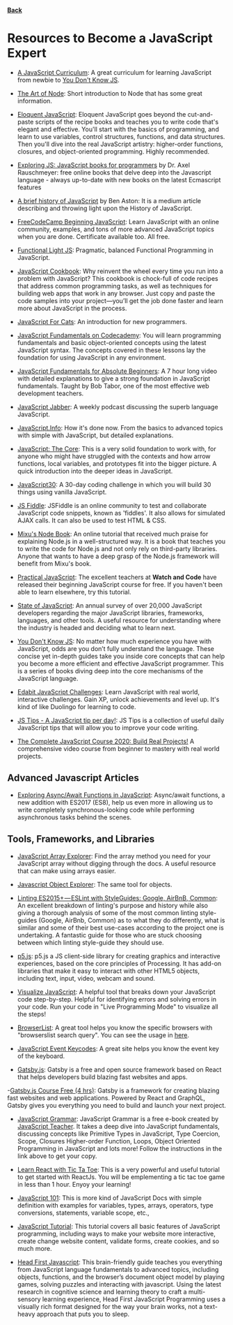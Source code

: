**[Back](/README.md/)**

# Resources to Become a JavaScript Expert

- [A JavaScript Curriculum](https://medium.freecodecamp.org/a-beginners-javascript-study-plan-27f1d698ea5e): A great curriculum for learning JavaScript from newbie to [You Don't Know JS](https://github.com/getify/You-Dont-Know-JS).

- [The Art of Node](https://github.com/maxogden/art-of-node#the-art-of-node): Short introduction to Node that has some great information.

- [Eloquent JavaScript](https://eloquentjavascript.net/): Eloquent JavaScript goes beyond the cut-and-paste scripts of the recipe books and teaches you to write code that's elegant and effective. You'll start with the basics of programming, and learn to use variables, control structures, functions, and data structures. Then you'll dive into the real JavaScript artistry: higher-order functions, closures, and object-oriented programming. Highly recommended.

- [Exploring JS: JavaScript books for programmers](http://exploringjs.com/) by Dr. Axel Rauschmeyer: free online books that delve deep into the Javascript language - always up-to-date with new books on the latest Ecmascript features

- [A brief history of JavaScript](https://medium.com/@benastontweet/lesson-1a-the-history-of-javascript-8c1ce3bffb17) by Ben Aston: It is a medium article describing and throwing light upon the History of JavaScript.

- [FreeCodeCamp Beginning JavaScript](https://www.freecodecamp.org/): Learn JavaScript with an online community, examples, and tons of more advanced JavaScript topics when you are done. Certificate available too. All free.

- [Functional Light JS](https://github.com/getify/Functional-Light-JS): Pragmatic, balanced Functional Programming in JavaScript.

- [JavaScript Cookbook](https://www.safaribooksonline.com/library/view/javascript-cookbook/9781449390211/): Why reinvent the wheel every time you run into a problem with JavaScript? This cookbook is chock-full of code recipes that address common programming tasks, as well as techniques for building web apps that work in any browser. Just copy and paste the code samples into your project—you’ll get the job done faster and learn more about JavaScript in the process.

- [JavaScript For Cats](http://jsforcats.com/): An introduction for new programmers.

- [JavaScript Fundamentals on Codecademy](https://www.codecademy.com/learn/introduction-to-javascript): You will learn programming fundamentals and basic object-oriented concepts using the latest JavaScript syntax. The concepts covered in these lessons lay the foundation for using JavaScript in any environment.

- [JavaScript Fundamentals for Absolute Beginners](https://www.youtube.com/watch?v=ei2HLyHwt-k): A 7 hour long video with detailed explanations to give a strong foundation in JavaScript fundamentals. Taught by Bob Tabor, one of the most effective web development teachers.

- [JavaScript Jabber](https://devchat.tv/js-jabber/): A weekly podcast discussing the superb language JavaScript.

- [JavaScript.Info](http://javascript.info/): How it's done now. From the basics to advanced topics with simple with JavaScript, but detailed explanations.

- [JavaScript: The Core](http://dmitrysoshnikov.com/ecmascript/javascript-the-core-2nd-edition): This is a very solid foundation to work with, for anyone who might have struggled with the contexts and how arrow functions, local variables, and prototypes fit into the bigger picture. A quick introduction into the deeper ideas in JavaScript.

- [JavaScript30](https://javascript30.com/): A 30-day coding challenge in which you will build 30 things using vanilla JavaScript.

- [JS Fiddle](https://jsfiddle.net/): JSFiddle is an online community to test and collaborate JavaScript code snippets, known as 'fiddles'. It also allows for simulated AJAX calls. It can also be used to test HTML & CSS.

- [Mixu's Node Book](http://book.mixu.net/node/): An online tutorial that received much praise for explaining Node.js in a well-structured way. It is a book that teaches you to write the code for Node.js and not only rely on third-party libraries. Anyone that wants to have a deep grasp of the Node.js framework will benefit from Mixu's book.

- [Practical JavaScript](https://watchandcode.com/p/practical-javascript): The excellent teachers at **Watch and Code** have released their beginning JavaScript course for free. If you haven't been able to learn elsewhere, try this tutorial.

- [State of JavaScript](https://stateofjs.com/): An annual survey of over 20,000 JavaScript developers regarding the major JavaScript libraries, frameworks, languages, and other tools. A useful resource for understanding where the industry is headed and deciding what to learn next.

- [You Don't Know JS](https://github.com/getify/You-Dont-Know-JS): No matter how much experience you have with JavaScript, odds are you don’t fully understand the language. These concise yet in-depth guides take you inside core concepts that can help you become a more efficient and effective JavaScript programmer. This is a series of books diving deep into the core mechanisms of the JavaScript language.

- [Edabit JavaScript Challenges](https://edabit.com/challenges/javascript): Learn JavaScript with real world, interactive challenges. Gain XP, unlock achievements and level up. It's kind of like Duolingo for learning to code.

- [JS Tips - A JavaScript tip per day!](https://www.jstips.co/): JS Tips is a collection of useful daily JavaScript tips that will allow you to improve your code writing.

- [The Complete JavaScript Course 2020: Build Real Projects!](https://www.udemy.com/course/the-complete-javascript-course/learn/lecture/10788532?start=0#overview) A comprehensive video course from beginner to mastery with real world projects.

## Advanced Javascript Articles

- [Exploring Async/Await Functions in JavaScript](https://alligator.io/js/async-functions): Async/await functions, a new addition with ES2017 (ES8), help us even more in allowing us to write completely synchronous-looking code while performing asynchronous tasks behind the scenes.

## Tools, Frameworks, and Libraries

- [JavaScript Array Explorer](https://sdras.github.io/array-explorer/): Find the array method you need for your JavaScript array without digging through the docs. A useful resource that can make using arrays easier.

- [Javascript Object Explorer](https://sdras.github.io/object-explorer/): The same tool for objects.

- [Linting ES2015+ — ESLint with StyleGuides: Google, AirBnB, Common](https://medium.com/@uistephen/style-guides-for-linting-ecmascript-2015-eslint-common-google-airbnb-6c25fd3dff0): An excellent breakdown of linting's purpose and history while also giving a thorough analysis of some of the most common linting style-guides (Google, AirBnb, Common) as to what they do differently, what is similar and some of their best use-cases according to the project one is undertaking. A fantastic guide for those who are stuck choosing between which linting style-guide they should use.

- [p5.js](https://p5js.org/): p5.js a JS client-side library for creating graphics and interactive experiences, based on the core principles of Processing. It has add-on libraries that make it easy to interact with other HTML5 objects, including text, input, video, webcam and sound.

- [Visualize JavaScript](http://www.pythontutor.com/visualize.html#mode=edit): A helpful tool that breaks down your JavaScript code step-by-step. Helpful for identifying errors and solving errors in your code. Run your code in "Live Programming Mode" to visualize all the steps!

- [BrowserList](https://browserl.ist/): A great tool helps you know the specific browsers with "browserslist search query". You can see the usage in [here](https://github.com/ai/browserslist#queries).

- [JavaScript Event Keycodes](http://keycode.info/): A great site helps you know the event key of the keyboard.

- [Gatsby.js](https://www.gatsbyjs.org/): Gatsby is a free and open source framework based on React that helps developers build blazing fast websites and apps.

-[Gatsby.js Course Free (4 hrs)](https://www.youtube.com/watch?v=8t0vNu2fCCM): Gatsby is a framework for creating blazing fast websites and web applications. Powered by React and GraphQL, Gatsby gives you everything you need to build and launch your next project. 

- [JavaScript Grammar](http://www.javascriptgrammar.com/?v=bio): JavaScript Grammar is a free e-book created by [JavaScript Teacher](https://twitter.com/js_tut?lang=en). It takes a deep dive into JavaScript fundamentals, discussing concepts like Primitive Types in JavaScript, Type Coercion, Scope, Closures Higher-order Function, Loops, Object Oriented Programming in JavaScript and lots more! Follow the instructions in the link above to get your copy.

- [Learn React with Tic Ta Toe](https://reactjs.org/tutorial/tutorial.html): This is a very powerful and useful tutorial to get started with ReactJs. You will be emplementing a tic tac toe game in less than 1 hour. Enyoy your learning!

- [JavaScript 101](https://hsablonniere.github.io/markleft/prezas/javascript-101.html#1.0): This is more kind of JavaScript Docs with simple definition with examples for variables, types, arrays, operators, type conversions, statements, variable scope, etc.,

- [JavaScript Tutorial](https://www.sololearn.com/Course/JavaScript/): This tutorial covers all basic features of JavaScript programming, including ways to make your website more interactive, create change website content, validate forms, create cookies, and so much more.

- [Head First Javascript](https://www.oreilly.com/library/view/head-first-javascript/9781449340124/): This brain-friendly guide teaches you everything from JavaScript language fundamentals to advanced topics, including objects, functions, and the browser’s document object model by playing games, solving puzzles and interacting with javascript. Using the latest research in cognitive science and learning theory to craft a multi-sensory learning experience, Head First JavaScript Programming uses a visually rich format designed for the way your brain works, not a text-heavy approach that puts you to sleep.